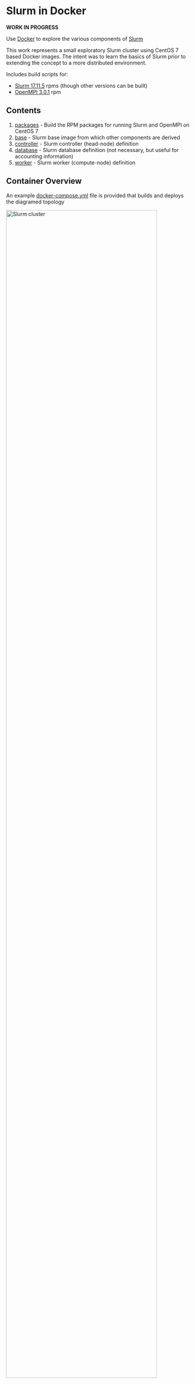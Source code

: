 # Slurm in Docker

**WORK IN PROGRESS**

Use [Docker](https://www.docker.com/) to explore the various components of [Slurm](https://www.schedmd.com/index.php)

This work represents a small exploratory Slurm cluster using CentOS 7 based Docker images. The intent was to learn the basics of Slurm prior to extending the concept to a more distributed environment.

Includes build scripts for:

- [Slurm 17.11.5](https://slurm.schedmd.com) rpms (though other versions can be built)
- [OpenMPI 3.0.1](https://www.open-mpi.org/doc/current/) rpm

## Contents

1. [packages](packages) - Build the RPM packages for running Slurm and OpenMPI on CentOS 7
2. [base](base) - Slurm base image from which other components are derived
3. [controller](controller) - Slurm controller (head-node) definition
4. [database](database) - Slurm database definition (not necessary, but useful for accounting information)
5. [worker](worker) - Slurm worker (compute-node) definition

## Container Overview

An example [docker-compose.yml](docker-compose.yml) file is provided that builds and deploys the diagramed topology

<img width="90%" alt="Slurm cluster" src="https://user-images.githubusercontent.com/5332509/38642211-67a7e1a4-3da7-11e8-85a9-3394ad3c8cb6.png">

Listing of participating containers with FQDNs and their function within the cluster.

Container | Function | FQDN
:-------- | :------- | :--- 
controller | Slurm Primary Controller | controller.local.dev
database | Slurm Primary Database Daemon | database.local.dev
worker01 | Slurm Worker | worker01.local.dev
worker02 | Slurm Worker | worker02.local.dev

## Build

Build the slurm RPM files by following the instructions in the [packages](packages) directory.

**Create the base Slurm image**:

Copy the `packages/centos-7/rpms` directory to the `base` directory

```
cd base/
cp -r ../packages/centos-7/rpms .
```

Build the base image

```
docker build -t mjstealey/slurm.base:17.11.5 .
```

Verify image build

```console
$ docker images
REPOSITORY             TAG                 IMAGE ID            CREATED                  SIZE
mjstealey/slurm.base   17.11.5             1600621cb483        Less than a second ago   819MB
...
```

All images defined in `docker-compose.yml` will be built from the `mjstealey/slurm.base:17.11.5` base image

## Usage

An example [docker-compose.yml](docker-compose.yml) file is provided that builds and deploys the diagramed topology (`-d` is used to daemonize the call).

```
docker-compose up -d
```

Four containers should be observed running when completed

```console
$ docker ps
CONTAINER ID        IMAGE                                COMMAND                  CREATED             STATUS              PORTS                                              NAMES
995183e9391e        mjstealey/slurm.worker:17.11.5       "/usr/local/bin/tini…"   10 seconds ago      Up 30 seconds       22/tcp, 3306/tcp, 6817-6819/tcp, 60001-63000/tcp   worker01
bdd7c8daaca2        mjstealey/slurm.database:17.11.5     "/usr/local/bin/tini…"   10 seconds ago      Up 30 seconds       22/tcp, 3306/tcp, 6817-6819/tcp, 60001-63000/tcp   database
a8382a486989        mjstealey/slurm.worker:17.11.5       "/usr/local/bin/tini…"   10 seconds ago      Up 30 seconds       22/tcp, 3306/tcp, 6817-6819/tcp, 60001-63000/tcp   worker02
24e951854109        mjstealey/slurm.controller:17.11.5   "/usr/local/bin/tini…"   11 seconds ago      Up 31 seconds       22/tcp, 3306/tcp, 6817-6819/tcp, 60001-63000/tcp   controller
```

## Examples using Slurm

The examples make use of the following commands.

- `sinfo` - [man page](https://slurm.schedmd.com/sinfo.html)
- `sacctmgr` - [man page](https://slurm.schedmd.com/sacctmgr.html)
- `sacct` - [man page](https://slurm.schedmd.com/sacct.html)
- `srun` - [man page](https://slurm.schedmd.com/srun.html)
- `sbatch` - [man page](https://slurm.schedmd.com/sbatch.html)
- `squeue` - [man page](https://slurm.schedmd.com/squeue.html)

### controller

Use the `docker exec` call to gain a shell on the `controller` container.

```console
$ docker exec -ti controller /bin/bash
[root@controller /]#
```

Issue an `sinfo` call

```console
# sinfo -lN
Wed Apr 11 21:15:35 2018
NODELIST   NODES PARTITION       STATE CPUS    S:C:T MEMORY TMP_DISK WEIGHT AVAIL_FE REASON
worker01       1   docker*        idle    1    1:1:1   1998        0      1   (null) none
worker02       1   docker*        idle    1    1:1:1   1998        0      1   (null) none
```

Create a `worker` account and `worker` user in Slurm

```console
# sacctmgr -i add account worker description="worker account" Organization=Slurm-in-Docker
 Adding Account(s)
  worker
 Settings
  Description     = worker account
  Organization    = slurm-in-docker
 Associations
  A = worker     C = snowflake
 Settings
  Parent        = root

# sacctmgr -i create user worker account=worker adminlevel=None
 Adding User(s)
  worker
 Settings =
  Admin Level     = None
 Associations =
  U = worker    A = worker     C = snowflake
 Non Default Settings
```

### database

Use the `docker exec` call to gain a MariaDB/MySQL shell on the `database` container.

```console
$ docker exec -ti database mysql -uslurm -ppassword -hdatabase.local.dev
Welcome to the MariaDB monitor.  Commands end with ; or \g.
Your MariaDB connection id is 9
Server version: 5.5.56-MariaDB MariaDB Server

Copyright (c) 2000, 2017, Oracle, MariaDB Corporation Ab and others.

Type 'help;' or '\h' for help. Type '\c' to clear the current input statement.

MariaDB [(none)]>
```

Checkout the `slurm_acct_db` database and it's tables

```console
MariaDB [(none)]> use slurm_acct_db;
Reading table information for completion of table and column names
You can turn off this feature to get a quicker startup with -A

Database changed
MariaDB [slurm_acct_db]> show tables;
+-----------------------------------+
| Tables_in_slurm_acct_db           |
+-----------------------------------+
| acct_coord_table                  |
| acct_table                        |
| clus_res_table                    |
| cluster_table                     |
| convert_version_table             |
| federation_table                  |
| qos_table                         |
| res_table                         |
| snowflake_assoc_table             |
| snowflake_assoc_usage_day_table   |
| snowflake_assoc_usage_hour_table  |
| snowflake_assoc_usage_month_table |
| snowflake_event_table             |
| snowflake_job_table               |
| snowflake_last_ran_table          |
| snowflake_resv_table              |
| snowflake_step_table              |
| snowflake_suspend_table           |
| snowflake_usage_day_table         |
| snowflake_usage_hour_table        |
| snowflake_usage_month_table       |
| snowflake_wckey_table             |
| snowflake_wckey_usage_day_table   |
| snowflake_wckey_usage_hour_table  |
| snowflake_wckey_usage_month_table |
| table_defs_table                  |
| tres_table                        |
| txn_table                         |
| user_table                        |
+-----------------------------------+
29 rows in set (0.00 sec)
```

Validate that the `worker` user was entered into the database

```console
MariaDB [slurm_acct_db]> select * from user_table;
+---------------+------------+---------+--------+-------------+
| creation_time | mod_time   | deleted | name   | admin_level |
+---------------+------------+---------+--------+-------------+
|    1523481120 | 1523481120 |       0 | root   |           3 |
|    1523481795 | 1523481795 |       0 | worker |           1 |
+---------------+------------+---------+--------+-------------+
2 rows in set (0.00 sec)
```

### worker01 and worker02

Use the `docker exec` call to gain a shell on either the `worker01` or `worker02` container and become the user `worker`.

```console
$ docker exec -ti -u worker worker01 /bin/bash
[worker@worker01 /]$ cd ~
[worker@worker01 ~]$ pwd
/home/worker
```

Test password-less `ssh` between containers

```console
[worker@worker01 ~]$ hostname
worker01.local.dev
[worker@worker01 ~]$ ssh worker02
[worker@worker02 ~]$ hostname
worker02.local.dev
[worker@worker02 ~]$ ssh controller
[worker@controller ~]$ hostname
controller.local.dev
```

### Slurm commands

All commands are issued as the user `worker` from the `controller` node

```console
$ docker exec -ti -u worker controller /bin/bash
[worker@controller /]$ cd ~
[worker@controller ~]$ pwd
/home/worker
```

- For the rest of this section the `[worker@controller ~]$` prompt will be shortend to simply `$`

Test the `sacct` and `srun` calls

```console
$ sacct
       JobID    JobName  Partition    Account  AllocCPUS      State ExitCode
------------ ---------- ---------- ---------- ---------- ---------- --------
$ srun -N 2 hostname
worker01.local.dev
worker02.local.dev
$ sacct
       JobID    JobName  Partition    Account  AllocCPUS      State ExitCode
------------ ---------- ---------- ---------- ---------- ---------- --------
2              hostname     docker     worker          2  COMPLETED      0:0
```

Test the `sbatch` call

Make a job file named: `slurm_test.job`

```bash
#!/bin/bash

#SBATCH --job-name=SLURM_TEST
#SBATCH --output=SLURM_TEST.out
#SBATCH --error=SLURM_TEST.err
#SBATCH --partition=docker

srun hostname | sort
```

Run the job using `sbatch`

```console
$ sbatch -N 2 slurm_test.job
Submitted batch job 3
```

Check the `sacct` output

```console
$ sacct
       JobID    JobName  Partition    Account  AllocCPUS      State ExitCode
------------ ---------- ---------- ---------- ---------- ---------- --------
2              hostname     docker     worker          2  COMPLETED      0:0
3            SLURM_TEST     docker     worker          2  COMPLETED      0:0
3.batch           batch                worker          1  COMPLETED      0:0
3.0            hostname                worker          2  COMPLETED      0:0
```

Check the output files

```console
$ ls -1
SLURM_TEST.err
SLURM_TEST.out
slurm_test.job
$ cat SLURM_TEST.out
worker01.local.dev
worker02.local.dev
```

Test the `sbatch --array` and `squeue` calls

Make a job file named `array_test.job`:

```bash
#!/bin/bash

#SBATCH -N 1
#SBATCH -c 1
#SBATCH -t 24:00:00
###################
## %A == SLURM_ARRAY_JOB_ID
## %a == SLURM_ARRAY_TASK_ID (or index)
## %N == SLURMD_NODENAME (directories made ahead of time)
#SBATCH -o %N/%A_%a_out.txt
#SBATCH -e %N/%A_%a_err.txt

snooze=$(( ( RANDOM % 10 )  + 1 ))
echo "$(hostname) is snoozing for ${snooze} seconds..."

sleep $snooze
```

This job defines output directories as being `%N` which reflect the `SLURMD_NODENAME` variable. The output directories will need to exist ahead of time in this particular case, and can be determined by finding all available nodes in the `NODELIST` and creating the directories.

```console
$ sinfo -N
NODELIST   NODES PARTITION STATE
worker01       1   docker* idle
worker02       1   docker* idle
$ mkdir worker01 worker02
```

The job when run will direct it's output files to the directory defined by the node on which it is running. Each iteration will sleep from 1 to 10 seconds randomly before moving onto the next run in the array.

We will run an array of 20 jobs, 2 at a time, until the array is completed. The status can be found using the `squeue` command.

```console
$ sbatch --array=1-20%2 array_test.job
Submitted batch job 4
$ squeue
             JOBID PARTITION     NAME     USER ST       TIME  NODES NODELIST(REASON)
        4_[3-20%2]    docker array_te   worker PD       0:00      1 (JobArrayTaskLimit)
               4_1    docker array_te   worker  R       0:01      1 worker01
               4_2    docker array_te   worker  R       0:01      1 worker02
...
$ squeue
             JOBID PARTITION     NAME     USER ST       TIME  NODES NODELIST(REASON)
          4_[20%2]    docker array_te   worker PD       0:00      1 (JobArrayTaskLimit)
              4_19    docker array_te   worker  R       0:04      1 worker02
              4_18    docker array_te   worker  R       0:10      1 worker01
$ squeue
             JOBID PARTITION     NAME     USER ST       TIME  NODES NODELIST(REASON)
```

Looking into each of the `worker01` and `worker02` directories we can see which jobs were run on each node.

```console
$ ls
SLURM_TEST.err  array_test.job  worker01
SLURM_TEST.out  slurm_test.job  worker02
$ ls worker01
4_11_err.txt  4_16_err.txt  4_1_err.txt   4_3_err.txt  4_7_err.txt
4_11_out.txt  4_16_out.txt  4_1_out.txt   4_3_out.txt  4_7_out.txt
4_14_err.txt  4_18_err.txt  4_20_err.txt  4_5_err.txt  4_9_err.txt
4_14_out.txt  4_18_out.txt  4_20_out.txt  4_5_out.txt  4_9_out.txt
$ ls worker02
4_10_err.txt  4_13_err.txt  4_17_err.txt  4_2_err.txt  4_6_err.txt
4_10_out.txt  4_13_out.txt  4_17_out.txt  4_2_out.txt  4_6_out.txt
4_12_err.txt  4_15_err.txt  4_19_err.txt  4_4_err.txt  4_8_err.txt
4_12_out.txt  4_15_out.txt  4_19_out.txt  4_4_out.txt  4_8_out.txt
```

And looking at each `*_out.txt` file view the output

```console
$ cat worker01/4_14_out.txt
worker01.local.dev is snoozing for 10 seconds...
$ cat worker02/4_6_out.txt
worker02.local.dev is snoozing for 7 seconds...
```

Using the `sacct` call we can see when each job in the array was executed

```console
$ sacct
       JobID    JobName  Partition    Account  AllocCPUS      State ExitCode
------------ ---------- ---------- ---------- ---------- ---------- --------
2              hostname     docker     worker          2  COMPLETED      0:0
3            SLURM_TEST     docker     worker          2  COMPLETED      0:0
3.batch           batch                worker          1  COMPLETED      0:0
3.0            hostname                worker          2  COMPLETED      0:0
4_20         array_tes+     docker     worker          1  COMPLETED      0:0
4_20.batch        batch                worker          1  COMPLETED      0:0
4_1          array_tes+     docker     worker          1  COMPLETED      0:0
4_1.batch         batch                worker          1  COMPLETED      0:0
4_2          array_tes+     docker     worker          1  COMPLETED      0:0
4_2.batch         batch                worker          1  COMPLETED      0:0
4_3          array_tes+     docker     worker          1  COMPLETED      0:0
4_3.batch         batch                worker          1  COMPLETED      0:0
4_4          array_tes+     docker     worker          1  COMPLETED      0:0
4_4.batch         batch                worker          1  COMPLETED      0:0
4_5          array_tes+     docker     worker          1  COMPLETED      0:0
4_5.batch         batch                worker          1  COMPLETED      0:0
4_6          array_tes+     docker     worker          1  COMPLETED      0:0
4_6.batch         batch                worker          1  COMPLETED      0:0
4_7          array_tes+     docker     worker          1  COMPLETED      0:0
4_7.batch         batch                worker          1  COMPLETED      0:0
4_8          array_tes+     docker     worker          1  COMPLETED      0:0
4_8.batch         batch                worker          1  COMPLETED      0:0
4_9          array_tes+     docker     worker          1  COMPLETED      0:0
4_9.batch         batch                worker          1  COMPLETED      0:0
4_10         array_tes+     docker     worker          1  COMPLETED      0:0
4_10.batch        batch                worker          1  COMPLETED      0:0
4_11         array_tes+     docker     worker          1  COMPLETED      0:0
4_11.batch        batch                worker          1  COMPLETED      0:0
4_12         array_tes+     docker     worker          1  COMPLETED      0:0
4_12.batch        batch                worker          1  COMPLETED      0:0
4_13         array_tes+     docker     worker          1  COMPLETED      0:0
4_13.batch        batch                worker          1  COMPLETED      0:0
4_14         array_tes+     docker     worker          1  COMPLETED      0:0
4_14.batch        batch                worker          1  COMPLETED      0:0
4_15         array_tes+     docker     worker          1  COMPLETED      0:0
4_15.batch        batch                worker          1  COMPLETED      0:0
4_16         array_tes+     docker     worker          1  COMPLETED      0:0
4_16.batch        batch                worker          1  COMPLETED      0:0
4_17         array_tes+     docker     worker          1  COMPLETED      0:0
4_17.batch        batch                worker          1  COMPLETED      0:0
4_18         array_tes+     docker     worker          1  COMPLETED      0:0
4_18.batch        batch                worker          1  COMPLETED      0:0
4_19         array_tes+     docker     worker          1  COMPLETED      0:0
4_19.batch        batch                worker          1  COMPLETED      0:0
```
## Examples using MPI

The examples make use of the following commands.

- `ompi_info` - [man page](https://www.open-mpi.org/doc/v3.0/man1/ompi_info.1.php)
- `mpicc` - [man page](https://www.open-mpi.org/doc/v3.0/man1/mpicc.1.php)
- `srun` - [man page](https://slurm.schedmd.com/srun.html)
- `sbatch` - [man page](https://slurm.schedmd.com/sbatch.html)
- `squeue` - [man page](https://slurm.schedmd.com/squeue.html)
- `sacct` - [man page](https://slurm.schedmd.com/sacct.html)

### controller

All commands are issued as the user `worker` from the `controller` node

```console
$ docker exec -ti -u worker controller /bin/bash
[worker@controller /]$ cd ~
[worker@controller ~]$ pwd
/home/worker
```

Available implementions of MPI

```console
$ srun --mpi=list
srun: MPI types are...
srun: none
srun: pmi2
srun: openmpi
```

About Open MPI

```console
$ ompi_info
                 Package: Open MPI root@a6fd2549e449 Distribution
                Open MPI: 3.0.1
  Open MPI repo revision: v3.0.1
   Open MPI release date: Mar 29, 2018
                Open RTE: 3.0.1
  Open RTE repo revision: v3.0.1
   Open RTE release date: Mar 29, 2018
                    OPAL: 3.0.1
      OPAL repo revision: v3.0.1
       OPAL release date: Mar 29, 2018
                 MPI API: 3.1.0
            Ident string: 3.0.1
                  Prefix: /usr
 Configured architecture: x86_64-redhat-linux-gnu
          Configure host: a6fd2549e449
           Configured by: root
           Configured on: Fri Apr 13 02:32:11 UTC 2018
          Configure host: a6fd2549e449
  Configure command line: '--build=x86_64-redhat-linux-gnu'
                          '--host=x86_64-redhat-linux-gnu'
                          '--program-prefix=' '--disable-dependency-tracking'
                          '--prefix=/usr' '--exec-prefix=/usr'
                          '--bindir=/usr/bin' '--sbindir=/usr/sbin'
                          '--sysconfdir=/etc' '--datadir=/usr/share'
                          '--includedir=/usr/include' '--libdir=/usr/lib64'
                          '--libexecdir=/usr/libexec' '--localstatedir=/var'
                          '--sharedstatedir=/var/lib'
                          '--mandir=/usr/share/man'
                          '--infodir=/usr/share/info' '--with-slurm'
                          '--with-pmi' '--with-libfabric='
                          'LDFLAGS=-Wl,--build-id -Wl,-rpath -Wl,/lib64
                          -Wl,--enable-new-dtags'
...
```

Hello world using `mpi_hello.out`

Create a new file called `mpi_hello.c` in `/home/worker` and compile it:

```c
/******************************************************************************
 * * FILE: mpi_hello.c
 * * DESCRIPTION:
 * *   MPI tutorial example code: Simple hello world program
 * * AUTHOR: Blaise Barney
 * * LAST REVISED: 03/05/10
 * ******************************************************************************/
#include <mpi.h>
#include <stdio.h>
#include <stdlib.h>
#define  MASTER 0

int main (int argc, char *argv[]) {
   int   numtasks, taskid, len;
   char hostname[MPI_MAX_PROCESSOR_NAME];

   MPI_Init(&argc, &argv);
   MPI_Comm_size(MPI_COMM_WORLD, &numtasks);
   MPI_Comm_rank(MPI_COMM_WORLD,&taskid);
   MPI_Get_processor_name(hostname, &len);

   printf ("Hello from task %d on %s!\n", taskid, hostname);

   if (taskid == MASTER)
      printf("MASTER: Number of MPI tasks is: %d\n",numtasks);

   //while(1) {}

   MPI_Finalize();
}
```

```console
$ mpicc mpi_hello.c -o mpi_hello.out
$ ls | grep mpi
mpi_hello.c
mpi_hello.out
```

Test `mpi_hello.out` using the MPI versions avalaible on the system with `srun`

- single node using **openmpi**

    ```console
    $ srun --mpi=openmpi mpi_hello.out
    Hello from task 0 on worker01.local.dev!
    MASTER: Number of MPI tasks is: 1
    $ sacct
           JobID    JobName  Partition    Account  AllocCPUS      State ExitCode
    ------------ ---------- ---------- ---------- ---------- ---------- --------
    2            mpi_hello+     docker     worker          1  COMPLETED      0:0
    ```
- two nodes using **openmpi**

    ```console
    $ srun -N 2 --mpi=openmpi mpi_hello.out
    Hello from task 0 on worker01.local.dev!
    MASTER: Number of MPI tasks is: 2
    Hello from task 1 on worker02.local.dev!
    $ sacct
           JobID    JobName  Partition    Account  AllocCPUS      State ExitCode
    ------------ ---------- ---------- ---------- ---------- ---------- --------
    2            mpi_hello+     docker     worker          1  COMPLETED      0:0
    3            mpi_hello+     docker     worker          2  COMPLETED      0:0
    ```
- two nodes using **pmi2**

    ```console
    $ srun -N 2 --mpi=pmi2 mpi_hello.out
    Hello from task 0 on worker01.local.dev!
    MASTER: Number of MPI tasks is: 2
    Hello from task 1 on worker02.local.dev!
    $ sacct
           JobID    JobName  Partition    Account  AllocCPUS      State ExitCode
    ------------ ---------- ---------- ---------- ---------- ---------- --------
    2            mpi_hello+     docker     worker          1  COMPLETED      0:0
    3            mpi_hello+     docker     worker          2  COMPLETED      0:0
    4            mpi_hello+     docker     worker          2  COMPLETED      0:0
    ```

Run a batch array with a sleep to observe the queue

Create a file named `mpi_batch.job` in `/home/worker` (similar to the script used for the `sbatch --array` example from above, and make an output directory named `mpi_out`)

file `mpi_batch.job`:

```bash
#!/bin/bash

#SBATCH -N 1
#SBATCH -c 1
#SBATCH -t 24:00:00
###################
## %A == SLURM_ARRAY_JOB_ID
## %a == SLURM_ARRAY_TASK_ID (or index)
#SBATCH -o mpi_out/%A_%a_out.txt
#SBATCH -e mpi_out/%A_%a_err.txt

snooze=$(( ( RANDOM % 10 )  + 1 ))
sleep $snooze

srun -N 2 --mpi=openmpi mpi_hello.out
```

Make directory `mpi_out`

```console
$ mkdir mpi_out
```

Run an `sbatch` array of 5 jobs, one at a time, using both nodes.

```console
$ sbatch -N 2 --array=1-5%1 mpi_batch.job
Submitted batch job 10
$ squeue
             JOBID PARTITION     NAME     USER ST       TIME  NODES NODELIST(REASON)
        10_[2-5%1]    docker mpi_batc   worker PD       0:00      2 (JobArrayTaskLimit)
              10_1    docker mpi_batc   worker  R       0:03      2 worker[01-02]
$ sacct
       JobID    JobName  Partition    Account  AllocCPUS      State ExitCode
------------ ---------- ---------- ---------- ---------- ---------- --------
...
10_[2-5%1]   mpi_batch+     docker     worker          2    PENDING      0:0
10_1         mpi_batch+     docker     worker          2  COMPLETED      0:0
10_1.batch        batch                worker          1  COMPLETED      0:0
10_1.0       mpi_hello+                worker          2  COMPLETED      0:0
```
...

```console
$ squeue
             JOBID PARTITION     NAME     USER ST       TIME  NODES NODELIST(REASON)
        10_[4-5%1]    docker mpi_batc   worker PD       0:00      2 (JobArrayTaskLimit)
              10_3    docker mpi_batc   worker  R       0:05      2 worker[01-02]
$ sacct
       JobID    JobName  Partition    Account  AllocCPUS      State ExitCode
------------ ---------- ---------- ---------- ---------- ---------- --------
...
10_[4-5%1]   mpi_batch+     docker     worker          2    PENDING      0:0
10_1         mpi_batch+     docker     worker          2  COMPLETED      0:0
10_1.batch        batch                worker          1  COMPLETED      0:0
10_1.0       mpi_hello+                worker          2  COMPLETED      0:0
10_2         mpi_batch+     docker     worker          2  COMPLETED      0:0
10_2.batch        batch                worker          1  COMPLETED      0:0
10_2.0       mpi_hello+                worker          2  COMPLETED      0:0
10_3         mpi_batch+     docker     worker          2  COMPLETED      0:0
10_3.batch        batch                worker          1  COMPLETED      0:0
10_3.0       mpi_hello+                worker          2  COMPLETED      0:0
```
...

```console
$ squeue
             JOBID PARTITION     NAME     USER ST       TIME  NODES NODELIST(REASON)
$ sacct
       JobID    JobName  Partition    Account  AllocCPUS      State ExitCode
------------ ---------- ---------- ---------- ---------- ---------- --------
...
10_5         mpi_batch+     docker     worker          2  COMPLETED      0:0
10_5.batch        batch                worker          1  COMPLETED      0:0
10_5.0       mpi_hello+                worker          2  COMPLETED      0:0
10_1         mpi_batch+     docker     worker          2  COMPLETED      0:0
10_1.batch        batch                worker          1  COMPLETED      0:0
10_1.0       mpi_hello+                worker          2  COMPLETED      0:0
10_2         mpi_batch+     docker     worker          2  COMPLETED      0:0
10_2.batch        batch                worker          1  COMPLETED      0:0
10_2.0       mpi_hello+                worker          2  COMPLETED      0:0
10_3         mpi_batch+     docker     worker          2  COMPLETED      0:0
10_3.batch        batch                worker          1  COMPLETED      0:0
10_3.0       mpi_hello+                worker          2  COMPLETED      0:0
10_4         mpi_batch+     docker     worker          2  COMPLETED      0:0
10_4.batch        batch                worker          1  COMPLETED      0:0
10_4.0       mpi_hello+                worker          2  COMPLETED      0:0
```

Check the `mpi_out` output directory

```console
$ ls mpi_out/
10_1_err.txt  10_2_err.txt  10_3_err.txt  10_4_err.txt  10_5_err.txt
10_1_out.txt  10_2_out.txt  10_3_out.txt  10_4_out.txt  10_5_out.txt
$ cat mpi_out/10_3_out.txt
Hello from task 1 on worker02.local.dev!
Hello from task 0 on worker01.local.dev!
MASTER: Number of MPI tasks is: 2
```



## Tear down

The containers can be stopped and removed using `docker-compose`

```console
$ docker-compose stop
Stopping worker01   ... done
Stopping database   ... done
Stopping worker02   ... done
Stopping controller ... done
$ docker-compose rm -f
Going to remove worker01, database, worker02, controller
Removing worker01   ... done
Removing database   ... done
Removing worker02   ... done
Removing controller ... done
```

The network and volumes can be removed using their representative `docker` commands

- Volumes

    ```console
    $ docker volume list
    DRIVER              VOLUME NAME
    ...
    local               slurmindocker_home
    local               slurmindocker_secret
    local               slurmindocker_storage
    $ docker volume rm slurmindocker_home slurmindocker_secret slurmindocker_storage
    slurmindocker_home
    slurmindocker_secret
    slurmindocker_storage
    ```

- Network

    ```console
    $ docker network list
    NETWORK ID          NAME                    DRIVER              SCOPE
    ...
    a94c168fb653        slurmindocker_slurm     bridge              local
    $ docker network rm slurmindocker_slurm
    slurmindocker_slurm
    ```

## References

Slurm workload manager: [https://www.schedmd.com/index.php](https://www.schedmd.com/index.php)

- Slurm is a highly configurable open-source workload manager. In its simplest configuration, it can be installed and configured in a few minutes (see [Caos NSA and Perceus: All-in-one Cluster Software Stack](http://www.linux-mag.com/id/7239/1/) by Jeffrey B. Layton). Use of optional plugins provides the functionality needed to satisfy the needs of demanding HPC centers. More complex configurations rely upon a database for archiving accounting records, managing resource limits by user or bank account, and supporting sophisticated scheduling algorithms.

Docker: [https://www.docker.com](https://www.docker.com)

- Docker is the company driving the container movement and the only container platform provider to address every application across the hybrid cloud. Today’s businesses are under pressure to digitally transform but are constrained by existing applications and infrastructure while rationalizing an increasingly diverse portfolio of clouds, datacenters and application architectures. Docker enables true independence between applications and infrastructure and developers and IT ops to unlock their potential and creates a model for better collaboration and innovation.
